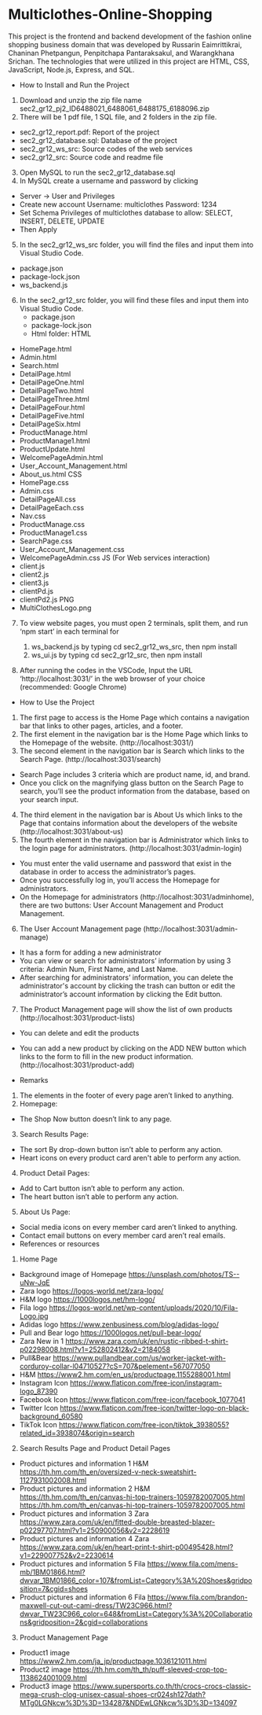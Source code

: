 # Multiclothes-Online-Shopping



This project is the frontend and backend development of the fashion online shopping business domain that was developed by Russarin Eaimrittikrai, Chaninan Phetpangun, Penpitchapa Pantaraksakul, and Warangkhana Srichan. The technologies that were utilized in this project are HTML, CSS, JavaScript, Node.js, Express, and SQL.


* How to Install and Run the Project


1. Download and unzip the zip file name sec2_gr12_pj2_ID6488021_6488061_6488175_6188096.zip
2. There will be 1 pdf file, 1 SQL file, and 2 folders in the zip file.
* sec2_gr12_report.pdf: Report of the project 
* sec2_gr12_database.sql: Database of the project
* sec2_gr12_ws_src: Source codes of the web services
* sec2_gr12_src: Source code and readme file
3. Open MySQL to run the sec2_gr12_database.sql
4. In MySQL create a username and password by clicking 
* Server -> User and Privileges
* Create new account 
Username: multiclothes
Password: 1234
* Set Schema Privileges of multiclothes database to allow: SELECT, INSERT, DELETE, UPDATE
* Then Apply
5. In the sec2_gr12_ws_src folder, you will find the files and input them into Visual Studio Code.
* package.json
* package-lock.json
* ws_backend.js
6. In the sec2_gr12_src folder, you will find these files and input them into Visual Studio Code.
   * package.json
   * package-lock.json
   * Html folder:
HTML
* HomePage.html
* Admin.html
* Search.html
* DetailPage.html
* DetailPageOne.html
* DetailPageTwo.html
* DetailPageThree.html
* DetailPageFour.html
* DetailPageFive.html
* DetailPageSix.html
* ProductManage.html
* ProductManage1.html
* ProductUpdate.html
* WelcomePageAdmin.html
* User_Account_Management.html
* About_us.html
CSS
* HomePage.css
* Admin.css
* DetailPageAll.css
* DetailPageEach.css
* Nav.css
* ProductManage.css
* ProductManage1.css
* SearchPage.css
* User_Account_Management.css
* WelcomePageAdmin.css
                JS (For Web services interaction)
* client.js
* client2.js
* client3.js
* clientPd.js
* clientPd2.js
PNG
* MultiClothesLogo.png




7. To view website pages, you must open 2 terminals, split them, and run ‘npm start’ in each terminal for
   1. ws_backend.js by typing cd sec2_gr12_ws_src, then npm install
   2. ws_ui.js by typing cd sec2_gr12_src, then npm install


8. After running the codes in the VSCode, Input the URL ‘http://localhost:3031/’ in the web browser of your choice (recommended: Google Chrome)


* How to Use the Project


1. The first page to access is the Home Page which contains a navigation bar that links to other pages, articles, and a footer.
2. The first element in the navigation bar is the Home Page which links to the Homepage of the website. (http://localhost:3031/)
3. The second element in the navigation bar is Search which links to the Search Page. (http://localhost:3031/search)
* Search Page includes 3 criteria which are product name, id, and brand.
* Once you click on the magnifying glass button on the Search Page to search, you’ll see the product information from the database, based on your search input.
4. The third element in the navigation bar is About Us which links to the Page that contains information about the developers of the website (http://localhost:3031/about-us) 
5. The fourth element in the navigation bar is Administrator which links to the login page for administrators. (http://localhost:3031/admin-login)
* You must enter the valid username and password that exist in the database in order to access the administrator’s pages.
* Once you successfully log in, you’ll access the Homepage for administrators.
* On the Homepage for administrators (http://localhost:3031/adminhome), there are two buttons: User Account Management and Product Management.
6. The User Account Management page (http://localhost:3031/admin-manage)
* It has a form for adding a new administrator 
* You can view or search for administrators’ information by using 3 criteria: Admin Num, First Name, and Last Name.
* After searching for administrators’ information, you can delete the administrator's account by clicking the trash can button or edit the administrator’s account information by clicking the Edit button.
7. The Product Management page will show the list of own products (http://localhost:3031/product-lists)
* You can delete and edit the products 
* You can add a new product by clicking on the ADD NEW button which links to the form to fill in the new product information. (http://localhost:3031/product-add)


* Remarks 


1. The elements in the footer of every page aren’t linked to anything.
2. Homepage:
* The Shop Now button doesn’t link to any page.
3. Search Results Page: 
* The sort By drop-down button isn’t able to perform any action.
* Heart icons on every product card aren't able to perform any action.
4. Product Detail Pages:
* Add to Cart button isn’t able to perform any action.
* The heart button isn’t able to perform any action.
5. About Us Page:
* Social media icons on every member card aren’t linked to anything.
* Contact email buttons on every member card aren’t real emails.
* References or resources


1. Home Page
* Background image of Homepage
https://unsplash.com/photos/TS--uNw-JqE 
* Zara logo
https://logos-world.net/zara-logo/ 
* H&M logo
https://1000logos.net/hm-logo/ 
* Fila logo
https://logos-world.net/wp-content/uploads/2020/10/Fila-Logo.jpg 
* Adidas logo
https://www.zenbusiness.com/blog/adidas-logo/ 
* Pull and Bear logo
https://1000logos.net/pull-bear-logo/ 
* Zara New in 1
https://www.zara.com/uk/en/rustic-ribbed-t-shirt-p02298008.html?v1=252802412&v2=2184058 
* Pull&Bear
https://www.pullandbear.com/us/worker-jacket-with-corduroy-collar-l04710527?cS=707&pelement=567077050 
* H&M
https://www2.hm.com/en_us/productpage.1155288001.html 
* Instagram Icon
https://www.flaticon.com/free-icon/instagram-logo_87390 
* Facebook Icon
https://www.flaticon.com/free-icon/facebook_1077041 
* Twitter Icon
https://www.flaticon.com/free-icon/twitter-logo-on-black-background_60580 
* TikTok Icon
https://www.flaticon.com/free-icon/tiktok_3938055?related_id=3938074&origin=search 




2. Search Results Page and Product Detail Pages
* Product pictures and information 1 H&M
https://th.hm.com/th_en/oversized-v-neck-sweatshirt-1127931002008.html 
* Product pictures and information 2 H&M
https://th.hm.com/th_en/canvas-hi-top-trainers-1059782007005.html 
https://th.hm.com/th_en/canvas-hi-top-trainers-1059782007005.html 
* Product pictures and information 3 Zara
https://www.zara.com/uk/en/fitted-double-breasted-blazer-p02297707.html?v1=250900056&v2=2228619 
* Product pictures and information 4 Zara
https://www.zara.com/uk/en/heart-print-t-shirt-p00495428.html?v1=229007752&v2=2230614 
* Product pictures and information 5 Fila
https://www.fila.com/mens-mb/1BM01866.html?dwvar_1BM01866_color=107&fromList=Category%3A%20Shoes&gridposition=7&cgid=shoes 
* Product pictures and information 6 Fila
https://www.fila.com/brandon-maxwell-cut-out-cami-dress/TW23C966.html?dwvar_TW23C966_color=648&fromList=Category%3A%20Collaborations&gridposition=2&cgid=collaborations 


3. Product Management Page
* Product1 image 
https://www2.hm.com/ja_jp/productpage.1036121011.html 
* Product2 image
https://th.hm.com/th_th/puff-sleeved-crop-top-1138624001009.html 
* Product3 image
https://www.supersports.co.th/th/crocs-crocs-classic-mega-crush-clog-unisex-casual-shoes-cr024sh127dath?MTg0LGNkcw%3D%3D=134287&NDEwLGNkcw%3D%3D=134097
